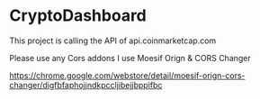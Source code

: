 # CryptoDashboard

This project is calling the API of api.coinmarketcap.com

Please use any Cors addons I use Moesif Orign & CORS Changer

https://chrome.google.com/webstore/detail/moesif-orign-cors-changer/digfbfaphojjndkpccljibejjbppifbc
